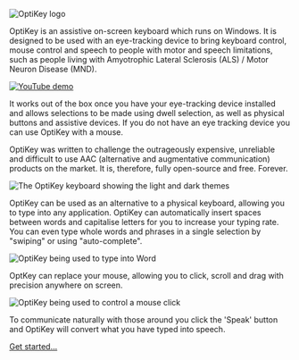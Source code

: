 ![OptiKey logo](https://github.com/JuliusSweetland/OptiKey/blob/gh-pages/images/OptiKey-logo-600x200.png)

OptiKey is an assistive on-screen keyboard which runs on Windows. It is designed to be used with an eye-tracking device to bring keyboard control, mouse control and speech to people with motor and speech limitations, such as people living with Amyotrophic Lateral Sclerosis (ALS) / Motor Neuron Disease (MND).

[![YouTube demo](https://github.com/JuliusSweetland/OptiKey/blob/gh-pages/images/OptiKey-YouTube.png)](https://www.youtube.com/watch?v=Cgnamj5SA3Y "OptiKey demo")

It works out of the box once you have your eye-tracking device installed and allows selections to be made using dwell selection, as well as physical buttons and assistive devices. If you do not have an eye tracking device you can use OptiKey with a mouse.

OptiKey was written to challenge the outrageously expensive, unreliable and difficult to use AAC (alternative and augmentative communication) products on the market. It is, therefore, fully open-source and free. Forever.

![The OptiKey keyboard showing the light and dark themes](http://juliussweetland.github.io/OptiKey/images/Keyboards_Alpha_Showing_Light_And_Dark_Themes.png)

OptiKey can be used as an alternative to a physical keyboard, allowing you to type into any application. OptiKey can automatically insert spaces between words and capitalise letters for you to increase your typing rate. You can even type whole words and phrases in a single selection by "swiping" or using "auto-complete".

![OptiKey being used to type into Word](http://juliussweetland.github.io/OptiKey/images/Typing_Into_Word.png)

OptKey can replace your mouse, allowing you to click, scroll and drag with precision anywhere on screen.

![OptiKey being used to control a mouse click](http://juliussweetland.github.io/OptiKey/images/Clicking_On_Magnified_Folder.png)

To communicate naturally with those around you click the 'Speak' button and OptiKey will convert what you have typed into speech.

[Get started...](https://github.com/JuliusSweetland/OptiKey/wiki/Get-Started)